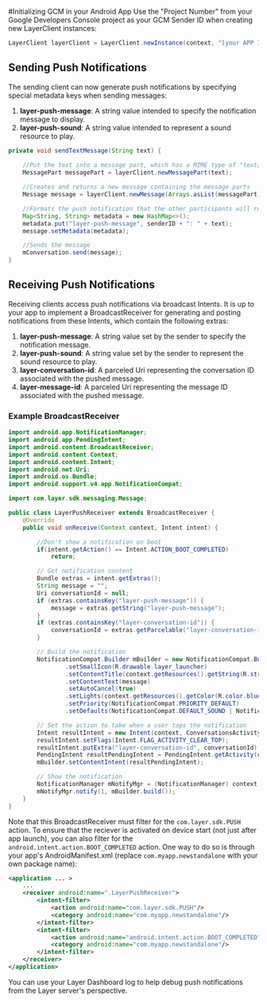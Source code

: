 #Initializing GCM in your Android App
Use the "Project Number" from your Google Developers Console project as your GCM Sender ID when creating new LayerClient instances:

``` java
LayerClient layerClient = LayerClient.newInstance(context, "[your APP ID]", "[your GCM sender ID]");
```


## Sending Push Notifications
The sending client can now generate push notifications by specifying special metadata keys when sending messages:

   1. **layer-push-message**: A string value intended to specify the notification message to display.
   2. **layer-push-sound**: A string value intended to represent a sound resource to play.

``` java
private void sendTextMessage(String text) {
    
    //Put the text into a message part, which has a MIME type of "text/plain" by default
    MessagePart messagePart = layerClient.newMessagePart(text);

    //Creates and returns a new message containing the message parts
    Message message = layerClient.newMessage(Arrays.asList(messagePart));

    //Formats the push notification that the other participants will receive
    Map<String, String> metadata = new HashMap<>();
    metadata.put("layer-push-message", senderID + ": " + text);
    message.setMetadata(metadata);

    //Sends the message
    mConversation.send(message);
}
```


## Receiving Push Notifications
Receiving clients access push notifications via broadcast Intents.  It is up to your app to implement a BroadcastReceiver for generating and posting notifications from these Intents, which contain the following extras:

   1. **layer-push-message**: A string value set by the sender to specify the notification message.
   2. **layer-push-sound**: A string value set by the sender to represent the sound resource to play.
   3. **layer-conversation-id**: A parceled Uri representing the conversation ID associated with the pushed message.
   4. **layer-message-id**: A parceled Uri representing the message ID associated with the pushed message.


### Example BroadcastReceiver
``` java
import android.app.NotificationManager;
import android.app.PendingIntent;
import android.content.BroadcastReceiver;
import android.content.Context;
import android.content.Intent;
import android.net.Uri;
import android.os.Bundle;
import android.support.v4.app.NotificationCompat;

import com.layer.sdk.messaging.Message;

public class LayerPushReceiver extends BroadcastReceiver {
    @Override
    public void onReceive(Context context, Intent intent) {

        //Don't show a notification on boot
        if(intent.getAction() == Intent.ACTION_BOOT_COMPLETED)
            return;

        // Get notification content
        Bundle extras = intent.getExtras();
        String message = "";
        Uri conversationId = null;
        if (extras.containsKey("layer-push-message")) {
            message = extras.getString("layer-push-message");
        }
        if (extras.containsKey("layer-conversation-id")) {
            conversationId = extras.getParcelable("layer-conversation-id");
        }

        // Build the notification
        NotificationCompat.Builder mBuilder = new NotificationCompat.Builder(context)
                .setSmallIcon(R.drawable.layer_launcher)
                .setContentTitle(context.getResources().getString(R.string.app_name))
                .setContentText(message)
                .setAutoCancel(true)
                .setLights(context.getResources().getColor(R.color.blue), 100, 1900)
                .setPriority(NotificationCompat.PRIORITY_DEFAULT)
                .setDefaults(NotificationCompat.DEFAULT_SOUND | NotificationCompat.DEFAULT_VIBRATE);

        // Set the action to take when a user taps the notification
        Intent resultIntent = new Intent(context, ConversationsActivity.class);
        resultIntent.setFlags(Intent.FLAG_ACTIVITY_CLEAR_TOP);
        resultIntent.putExtra("layer-conversation-id", conversationId);
        PendingIntent resultPendingIntent = PendingIntent.getActivity(context, 0, resultIntent, PendingIntent.FLAG_CANCEL_CURRENT);
        mBuilder.setContentIntent(resultPendingIntent);

        // Show the notification
        NotificationManager mNotifyMgr = (NotificationManager) context.getSystemService(Context.NOTIFICATION_SERVICE);
        mNotifyMgr.notify(1, mBuilder.build());
    }
}
```

Note that this BroadcastReceiver must filter for the `com.layer.sdk.PUSH` action.  To ensure that the reciever is activated on device start (not just after app launch), you can also filter for the `android.intent.action.BOOT_COMPLETED` action. One way to do so is through your app's AndroidManifest.xml (replace `com.myapp.newstandalone` with your own package name):

``` xml
<application ... >
    ...
    <receiver android:name=".LayerPushReceiver">
        <intent-filter>
            <action android:name="com.layer.sdk.PUSH"/>
            <category android:name="com.myapp.newstandalone"/>
        </intent-filter>
        <intent-filter>
            <action android:name="android.intent.action.BOOT_COMPLETED"/>
            <category android:name="com.myapp.newstandalone"/>
        </intent-filter>
    </receiver>
</application>
```

You can use your Layer Dashboard log to help debug push notifications from the Layer server's perspective.
